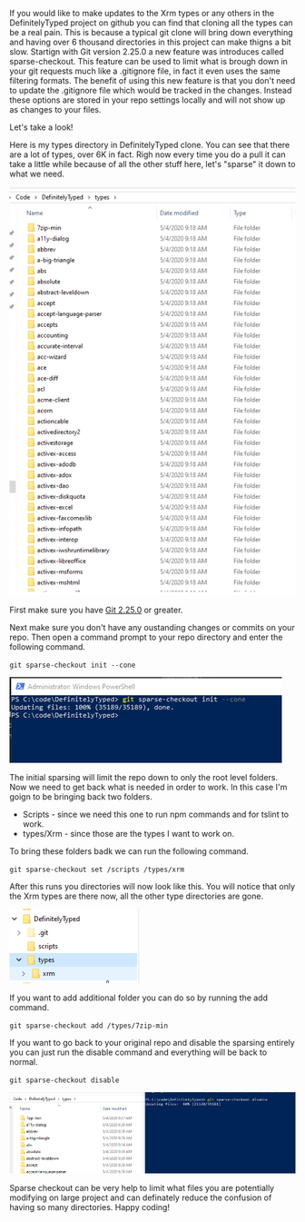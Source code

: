 If you would like to make updates to the Xrm types or any others in the DefinitelyTyped project on github you can find that cloning all the types can be a real pain.  This is because a typical git clone will bring down everything and having over 6 thousand directories in this project can make thigns a bit slow.  Startign with Git version 2.25.0 a new feature was introduces called sparse-checkout.  This feature can be used to limit what is brough down in your git requests much like a .gitignore file, in fact it even uses the same filtering formats.  The benefit of using this new feature is that you don't need to update the .gitignore file which would be tracked in the changes. Instead these options are stored in your repo settings locally and will not show up as changes to your files.

Let's take a look!

Here is my types directory in DefinitelyTyped clone.  You can see that there are a lot of types, over 6K in fact.  Righ now every time you do a pull it can take a little while because of all the other stuff here, let's "sparse" it down to what we need.

![Original types Directory](original-types.png)

First make sure you have [Git 2.25.0](https://git-scm.com/downloads) or greater.

Next make sure you don't have any oustanding changes or commits on your repo.  Then open a command prompt to your repo directory and enter the following command.

``
git sparse-checkout init --cone 
``

![Run Initi](gitsparseinit.png)


The initial sparsing will limit the repo down to only the root level folders.  Now we need to get back what is needed in order to work.  In this case I'm goign to be bringing back two folders.

* Scripts - since we need this one to run npm commands and for tslint to work.
* types/Xrm - since those are the types I want to work on.

To bring these folders badk we can run the following command.

``
git sparse-checkout set /scripts /types/xrm
``

After this runs you directories will now look like this.  You will notice that only the Xrm types are there now, all the other type directories are gone.

![Types after Set](types-after-set.png)

If you want to add additional folder you can do so by running the add command.

``
git sparse-checkout add /types/7zip-min
``

If you want to go back to your original repo and disable the sparsing entirely you can just run the disable command and everything will be back to normal.

``
git sparse-checkout disable
``

![Disable Sparse](disable-sparsing.png)


Sparse checkout can be very help to limit what files you are potentially modifying on large project and can definately reduce the confusion of having so many directories.  Happy coding!